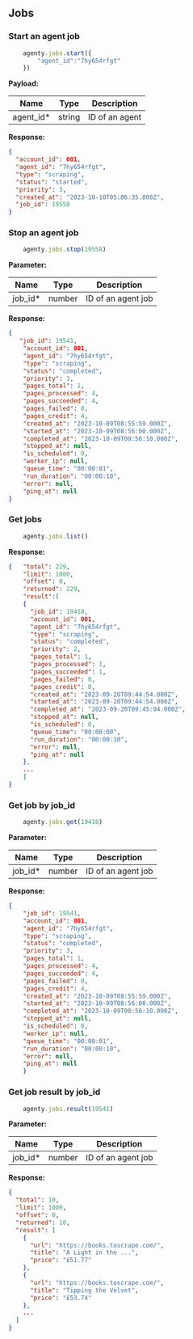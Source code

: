 ## Jobs

### Start an agent job
```js 
    agenty.jobs.start({
        "agent_id":"7hy654rfgt"
    })
```

**Payload:**

| Name          | Type        | Description                                 |
|---------------|-------------|---------------------------------------------|
| agent_id*     | string      | ID of an agent                              |


**Response:**
```json
{
  "account_id": 001,
  "agent_id": "7hy654rfgt",
  "type": "scraping",
  "status": "started",
  "priority": 3,
  "created_at": "2023-10-10T05:06:35.008Z",
  "job_id": 19558
}
```

### Stop an agent job
```js
    agenty.jobs.stop(19558)
```

**Parameter:**

| Name          | Type        | Description           |
|---------------|-------------|-----------------------|
| job_id*       | number      | ID of an agent job    |


**Response:**
```json
{
   "job_id": 19541,
    "account_id": 001,
    "agent_id": "7hy654rfgt",
    "type": "scraping",
    "status": "completed",
    "priority": 3,
    "pages_total": 1,
    "pages_processed": 4,
    "pages_succeeded": 4,
    "pages_failed": 0,
    "pages_credit": 4,
    "created_at": "2023-10-09T08:55:59.000Z",
    "started_at": "2023-10-09T08:56:00.000Z",
    "completed_at": "2023-10-09T08:56:10.000Z",
    "stopped_at": null,
    "is_scheduled": 0,
    "worker_ip": null,
    "queue_time": "00:00:01",
    "run_duration": "00:00:10",
    "error": null,
    "ping_at": null
}
```

### Get jobs
```js
    agenty.jobs.list()
```

**Response:**
```json
{   "total": 229,
    "limit": 1000,
    "offset": 0,
    "returned": 229,
    "result":[
    {
      "job_id": 19418,
      "account_id": 001,
      "agent_id": "7hy654rfgt",
      "type": "scraping",
      "status": "completed",
      "priority": 2,
      "pages_total": 1,
      "pages_processed": 1,
      "pages_succeeded": 1,
      "pages_failed": 0,
      "pages_credit": 0,
      "created_at": "2023-09-20T09:44:54.000Z",
      "started_at": "2023-09-20T09:44:54.000Z",
      "completed_at": "2023-09-20T09:45:04.000Z",
      "stopped_at": null,
      "is_scheduled": 0,
      "queue_time": "00:00:00",
      "run_duration": "00:00:10",
      "error": null,
      "ping_at": null
    },
    ...
    ]
}
```

### Get job by job_id
```js
    agenty.jobs.get(19418)
```
**Parameter:**

| Name          | Type        | Description           |
|---------------|-------------|-----------------------|
| job_id*       | number      | ID of an agent job    |

**Response:**
```json
{
    "job_id": 19541,
    "account_id": 001,
    "agent_id": "7hy654rfgt",
    "type": "scraping",
    "status": "completed",
    "priority": 3,
    "pages_total": 1,
    "pages_processed": 4,
    "pages_succeeded": 4,
    "pages_failed": 0,
    "pages_credit": 4,
    "created_at": "2023-10-09T08:55:59.000Z",
    "started_at": "2023-10-09T08:56:00.000Z",
    "completed_at": "2023-10-09T08:56:10.000Z",
    "stopped_at": null,
    "is_scheduled": 0,
    "worker_ip": null,
    "queue_time": "00:00:01",
    "run_duration": "00:00:10",
    "error": null,
    "ping_at": null
    }
```

### Get job result by job_id
```js
    agenty.jobs.result(19541)
```
**Parameter:**

| Name          | Type        | Description           |
|---------------|-------------|-----------------------|
| job_id*       | number      | ID of an agent job    |

**Response:**
```json
{
  "total": 10,
  "limit": 1000,
  "offset": 0,
  "returned": 10,
  "result": [
    {
      "url": "https://books.toscrape.com/",
      "title": "A Light in the ...",
      "price": "£51.77"
    },
    {
      "url": "https://books.toscrape.com/",
      "title": "Tipping the Velvet",
      "price": "£53.74"
    },
    ...
  ]
}
```